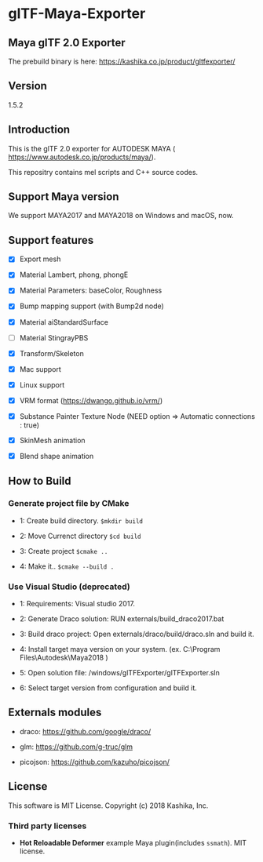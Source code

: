 # glTF-Maya-Exporter

## Maya glTF 2.0 Exporter

The prebuild binary is here: https://kashika.co.jp/product/gltfexporter/

## Version
1.5.2

## Introduction
This is the glTF 2.0 exporter for AUTODESK MAYA (
https://www.autodesk.co.jp/products/maya/). 

This repositry contains mel scripts and C++ source codes.


## Support Maya version

We support MAYA2017 and MAYA2018 on Windows and macOS, now.


## Support features

- [x] Export mesh

- [x] Material Lambert, phong, phongE

- [x] Material Parameters: baseColor, Roughness

- [x] Bump mapping support (with Bump2d node)

- [x] Material aiStandardSurface

- [ ] Material StingrayPBS

- [x] Transform/Skeleton

- [x] Mac support

- [x] Linux support

- [x] VRM format (https://dwango.github.io/vrm/)

- [x] Substance Painter Texture Node (NEED option => Automatic connections : true)

- [x] SkinMesh animation

- [x] Blend shape animation

## How to Build

### Generate project file by CMake

- 1: Create build directory. `$mkdir build`

- 2: Move Currenct directory `$cd build`

- 3: Create project `$cmake ..`

- 4: Make it..  `$cmake --build .`

### Use Visual Studio (deprecated)

- 1: Requirements: Visual studio 2017.

- 2: Generate Draco solution: RUN externals/build_draco2017.bat

- 3: Build draco project: Open externals/draco/build/draco.sln and build it.

- 4: Install target maya version on your system. (ex. C:\Program Files\Autodesk\Maya2018 )

- 5: Open solution file: /windows/glTFExporter/glTFExporter.sln

- 6: Select target version from configuration and build it.


## Externals modules

- draco: https://github.com/google/draco/

- glm: https://github.com/g-truc/glm

- picojson: https://github.com/kazuho/picojson/


## License

This software is MIT License.
Copyright (c) 2018 Kashika, Inc.

### Third party licenses

* **Hot Reloadable Deformer** example Maya plugin(includes `ssmath`). MIT license.

